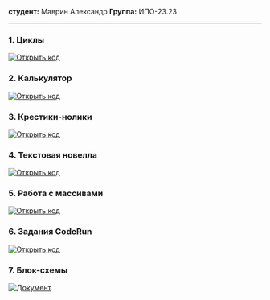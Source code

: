 
**студент:** Маврин Александр
**Группа:** ИПО-23.23  

---


### 1. Циклы
[![Открыть код](https://img.shields.io/badge/Код-ЦИКЛЫ-blue)](https://github.com/flash1818/fishmen/tree/main/%D1%86%D0%B8%D0%BA%D0%BB)


### 2. Калькулятор
[![Открыть код](https://img.shields.io/badge/Код-КАЛЬКУЛЯТОР-green)](https://github.com/flash1818/fishmen/tree/main/%D0%BA%D0%B0%D0%BB%D1%8C%D0%BA%D1%83%D0%BB%D1%8F%D1%82%D0%BE%D1%80)

### 3. Крестики-нолики
[![Открыть код](https://img.shields.io/badge/Код-КРЕСТИКИ--НОЛИКИ-red)](https://github.com/flash1818/fishmen/tree/main/%D0%BA%D1%80%D0%B5%D1%81%D1%82%D0%B8%D0%BA%D0%B8%20%D0%BD%D0%BE%D0%BB%D0%B8%D0%BA%D0%B8)


### 4. Текстовая новелла
[![Открыть код](https://img.shields.io/badge/Код-НОВЕЛЛА-purple)](https://github.com/flash1818/fishmen/tree/main/%D0%BD%D0%B0%D0%B2%D0%B5%D0%BB%D0%B0)


### 5. Работа с массивами
[![Открыть код](https://img.shields.io/badge/Код-МАССИВЫ-orange)](https://github.com/flash1818/fishmen/tree/main/%D0%BC%D0%B0%D1%81%D0%B8%D0%B2)


### 6. Задания CodeRun
[![Открыть код](https://img.shields.io/badge/Код-МАССИВЫ-blue)](https://github.com/flash1818/fishmen/tree/main/coderun)

### 7. Блок-схемы
[![Документ](https://img.shields.io/badge/Документ-БЛОК--СХЕМА-yellow)](https://github.com/flash1818/fishmen/tree/main/%D0%B1%D0%BB%D0%BE%D0%BA-%D1%81%D1%85%D0%B5%D0%BC%D0%B0)
